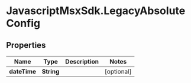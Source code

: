 # JavascriptMsxSdk.LegacyAbsoluteConfig

## Properties

Name | Type | Description | Notes
------------ | ------------- | ------------- | -------------
**dateTime** | **String** |  | [optional] 


